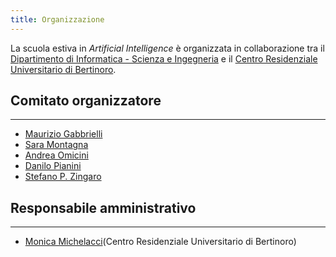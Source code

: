 ```yaml
---
title: Organizzazione
---
```


La scuola estiva in *Artificial Intelligence* è organizzata in collaborazione tra il [Dipartimento di Informatica - Scienza e Ingegneria](https://www.disi.unibo.it) e il [Centro Residenziale Universitario di Bertinoro](https://www.ceub.it).

## Comitato organizzatore
---

* [Maurizio Gabbrielli](https://www.unibo.it/sitoweb/maurizio.gabbrielli)
* [Sara Montagna](https://www.unibo.it/sitoweb/sara.montagna)
* [Andrea Omicini](https://www.unibo.it/sitoweb/andrea.omicini)
* [Danilo Pianini](https://www.unibo.it/sitoweb/danilo.pianini)
* [Stefano P. Zingaro](https://www.unibo.it/sitoweb/stefano.zingaro)

## Responsabile amministrativo
---

* [Monica Michelacci](mmichelacci@ceub.it)(Centro Residenziale Universitario di Bertinoro)